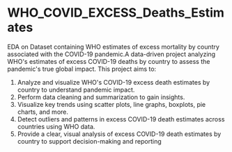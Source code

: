 # WHO_COVID_EXCESS_Deaths_Estimates
EDA on Dataset containing WHO estimates of excess mortality by country associated with the COVID-19 pandemic.A data-driven project analyzing WHO's estimates of excess COVID-19 deaths by country to assess the pandemic's true global impact.
This project aims to:
1) Analyze and visualize WHO's COVID-19 excess death estimates by country to understand pandemic impact.
2) Perform data cleaning and summarization to gain insights.
3) Visualize key trends using scatter plots, line graphs, boxplots, pie charts, and more.
4) Detect outliers and patterns in excess COVID-19 death estimates across countries using WHO data.
5) Provide a clear, visual analysis of excess COVID-19 death estimates by country to support decision-making and reporting
   
